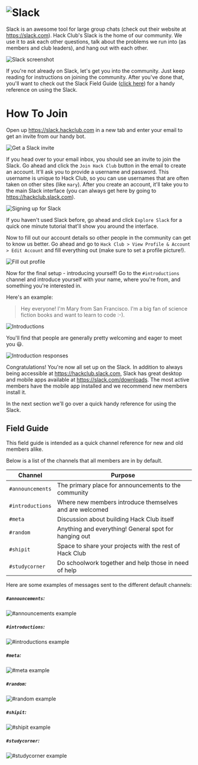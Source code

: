 # ![Slack](img/slack_logo.png)

Slack is an awesome tool for large group chats (check out their website at https://slack.com). Hack Club's Slack is the home of our community. We use it to ask each other questions, talk about the problems we run into (as members and club leaders), and hang out with each other.

![Slack screenshot](img/slack_screenshot.png)

If you're not already on Slack, let's get you into the community. Just keep reading for instructions on joining the community. After you've done that, you'll want to check out the Slack Field Guide ([click here](#field-guide)) for a handy reference on using the Slack.

# How To Join

Open up https://slack.hackclub.com in a new tab and enter your email to get an invite from our handy bot.

![Get a Slack invite](img/slack_setup_1_invite.gif)

If you head over to your email inbox, you should see an invite to join the Slack. Go ahead and click the `Join Hack Club` button in the email to create an account. It'll ask you to provide a username and password. This username is unique to Hack Club, so you can use usernames that are often taken on other sites (like `mary`). After you create an account, it'll take you to the main Slack interface (you can always get here by going to https://hackclub.slack.com).

![Signing up for Slack](img/slack_setup_2_create_account.gif)

If you haven't used Slack before, go ahead and click `Explore Slack` for a quick one minute tutorial that'll show you around the interface.

Now to fill out our account details so other people in the community can get to know us better. Go ahead and go to `Hack Club > View Profile & Account > Edit Account` and fill everything out (make sure to set a profile picture!).

![Fill out profile](img/slack_setup_3_edit_profile.gif)

Now for the final setup - introducing yourself! Go to the `#introductions` channel and introduce yourself with your name, where you're from, and something you're interested in.

Here's an example:

> Hey everyone! I'm Mary from San Francisco. I'm a big fan of science fiction books and want to learn to code :-).

![Introductions](img/slack_setup_4_introductions.gif)

You'll find that people are generally pretty welcoming and eager to meet you :smiley:.

![Introduction responses](img/slack_setup_5_introduction_responses.png)

Congratulations! You're now all set up on the Slack. In addition to always being accessible at https://hackclub.slack.com, Slack has great desktop and mobile apps available at https://slack.com/downloads. The most active members have the mobile app installed and we recommend new members install it.

In the next section we'll go over a quick handy reference for using the Slack.

## Field Guide

This field guide is intended as a quick channel reference for new and old members alike.

Below is a list of the channels that all members are in by default.

| Channel          | Purpose                                                 |
|------------------|---------------------------------------------------------|
| `#announcements` | The primary place for announcements to the community    |
| `#introductions` | Where new members introduce themselves and are welcomed |
| `#meta`          | Discussion about building Hack Club itself              |
| `#random`        | Anything and everything! General spot for hanging out   |
| `#shipit`        | Space to share your projects with the rest of Hack Club |
| `#studycorner`   | Do schoolwork together and help those in need of help   |

Here are some examples of messages sent to the different default channels:

##### `#announcements`:

![`#announcements` example](img/slack_example_announcements.png)

##### `#introductions`:

![`#introductions` example](img/slack_example_introductions.png)

##### `#meta`:

![`#meta` example](img/slack_example_meta.png)

##### `#random`:

![`#random` example](img/slack_example_random.png)

##### `#shipit`:

![`#shipit` example](img/slack_example_shipit.png)

##### `#studycorner`:

![`#studycorner` example](img/slack_example_studycorner.png)
